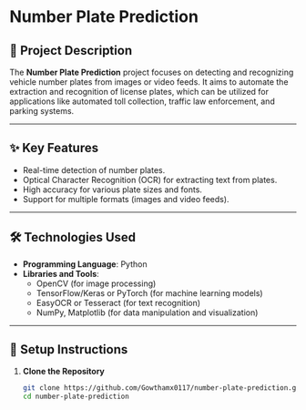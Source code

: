 # Number Plate Prediction  

## 📜 Project Description  
The **Number Plate Prediction** project focuses on detecting and recognizing vehicle number plates from images or video feeds. It aims to automate the extraction and recognition of license plates, which can be utilized for applications like automated toll collection, traffic law enforcement, and parking systems.

---

## ✨ Key Features  
- Real-time detection of number plates.  
- Optical Character Recognition (OCR) for extracting text from plates.  
- High accuracy for various plate sizes and fonts.  
- Support for multiple formats (images and video feeds).  

---

## 🛠️ Technologies Used  
- **Programming Language**: Python  
- **Libraries and Tools**:  
  - OpenCV (for image processing)  
  - TensorFlow/Keras or PyTorch (for machine learning models)  
  - EasyOCR or Tesseract (for text recognition)  
  - NumPy, Matplotlib (for data manipulation and visualization)  

---

## 🚀 Setup Instructions  

1. **Clone the Repository**  
   ```bash  
   git clone https://github.com/Gowthamx0117/number-plate-prediction.git  
   cd number-plate-prediction  
